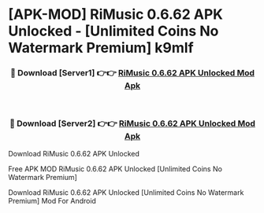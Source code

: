 # [APK-MOD] RiMusic 0.6.62 APK Unlocked - [Unlimited Coins No Watermark Premium] k9mlf



<div align="center">
<h3>🔴 Download [Server1] 👉👉 <a href="https://momento.my/?title=RiMusic_0.6.62_APK_Unlocked">RiMusic 0.6.62 APK Unlocked Mod Apk</a></h3><br>

<h3>🔴 Download [Server2] 👉👉 <a href="https://momento.my/?title=RiMusic_0.6.62_APK_Unlocked">RiMusic 0.6.62 APK Unlocked Mod Apk</a></h3>
</div>



Download RiMusic 0.6.62 APK Unlocked 

Free APK MOD RiMusic 0.6.62 APK Unlocked [Unlimited Coins No Watermark Premium]

Download RiMusic 0.6.62 APK Unlocked [Unlimited Coins No Watermark Premium] Mod For Android
